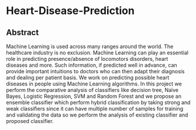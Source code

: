 # Heart-Disease-Prediction


## Abstract
Machine Learning is used across many ranges around the world. The healthcare industry is no exclusion. Machine Learning can play an essential role in predicting presence/absence of locomotors disorders, heart diseases and more. Such information, if predicted well in advance, can provide important intuitions to doctors who can then adapt their diagnosis and dealing per patient basis. We work on predicting possible heart diseases in people using Machine Learning algorithms. In this project we perform the comparative analysis of classifiers like decision tree, Naïve Bayes, Logistic Regression, SVM and Random Forest and we propose an ensemble classifier which perform hybrid classification by taking strong and weak classifiers since it can have multiple number of samples for training and validating the data so we perform the analysis of existing classifier and proposed classifier.
